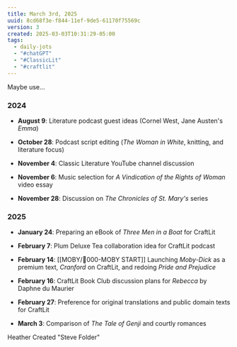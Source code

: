 ```yaml
---
title: March 3rd, 2025
uuid: 8cd68f3e-f844-11ef-9de5-61170f75569c
version: 3
created: 2025-03-03T10:31:29-05:00
tags:
  - daily-jots
  - "#chatGPT"
  - "#ClassicLit"
  - "#craftlit"
---
```

Maybe use...

### 2024

- **August 9**: Literature podcast guest ideas (Cornel West, Jane Austen's *Emma*)

- **October 28**: Podcast script editing (*The Woman in White*, knitting, and literature focus)

- **November 4**: Classic Literature YouTube channel discussion

- **November 6**: Music selection for *A Vindication of the Rights of Woman* video essay

- **November 28**: Discussion on *The Chronicles of St. Mary's* series

### 2025

- **January 24**: Preparing an eBook of *Three Men in a Boat* for CraftLit

- **February 7**: Plum Deluxe Tea collaboration idea for CraftLit podcast

- **February 14**: [[MOBY/🎤000-MOBY START]] Launching *Moby-Dick* as a premium text, *Cranford* on CraftLit, and redoing *Pride and Prejudice*

- **February 16**: CraftLit Book Club discussion plans for *Rebecca* by Daphne du Maurier

- **February 27**: Preference for original translations and public domain texts for CraftLit

- **March 3**: Comparison of *The Tale of Genji* and courtly romances

Heather Created "Steve Folder"

 